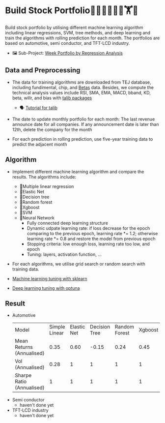 # Build Stock Portfolio🦁🙉😹🧑💗🦁🏋🐱


Build stock portfolio by utilising different machine learning algorithm including linear regressions, SVM, tree methods, and deep learning and train the algorithms with rolling prediction for each month. The portfolios are based on automotive, semi conductor, and TFT-LCD industry. 

- 🖼️ Sub-Project: [Week Portfolio by Regression Analysis](https://github.com/KJJHHH/Build-Portfolio/tree/master/Week_portfolio)

## Data and Preprocessing
- The data for training algorithms are downloaded from TEJ database, including fundimental, chip, and [Betas](https://api.tej.com.tw/columndoc.html?subId=51) data. Besides, we compute the technical analysis values include RSI, SMA, EMA, MACD, bband, KD, beta, willr, and bias with [talib packages](https://github.com/TA-Lib/ta-lib-python?tab=readme-ov-file#indicator-groups) 
    - 🗣️ [Tutorial for talib](https://medium.com/ai%E8%82%A1%E4%BB%94/%E7%94%A8-python-%E5%BF%AB%E9%80%9F%E8%A8%88%E7%AE%97-158-%E7%A8%AE%E6%8A%80%E8%A1%93%E6%8C%87%E6%A8%99-26f9579b8f3a)

- The date to update monthly portfolio for each month: The last revenue announce date for all companies. If any announcement date is later than 12th, delete the company for the month

- For each prediction in rolling prediction, use five-year training data to predict the adjacent month




## Algorithm
- Implement different machine learning algorithm and compare the results. The algorithms include:
    - 📝Multiple linear regression
    - 📝Elastic Net
    - 📝Decision tree
    - 📝Random forest
    - 📝Xgboost
    - 📝SVM
    - 📝Neural Network
        - Fully connected deep learning structure
        - Dynamic udpate learning rate: if loss decrease for the epoch comparing to the previous epoch, learning rate *= 1.2; otherwise learning rate *= 0.8 and restore the model from previous epoch
        - Stopping criteria: low enough loss, learning rate too low, and epoch
        - Tuning: layers, activation function, ...

- For each algorithms, we utilise grid search or random search with training data.
- [Machine learning tuning with sklearn](https://scikit-learn.org/stable/modules/grid_search.html)
- [Deep learning tuning with optuna](https://github.com/optuna/optuna)

## Result
- Automotive
    <table>
    <tr>
        <td>Model</td>
        <td>Simple Linear</td>
        <td>Elastic Net</td>
        <td>Decision Tree</td>
        <td>Random Forest</td>
        <td>Xgboost</td>
        <td>SVM</td>
        <td>Deep Learning</td>
        <td>Ensemble-Voting</td>
    </tr>
    <tr>
        <td>Mean Returns (Annualised)</td>
        <td>0.35</td>
        <td>0.60</td>
        <td>-0.15</td>
        <td>0.24</td>
        <td>0.45</td>
        <td>0.17</td>
        <td>0.28</td>
        <td>1</td>
    </tr>
    <tr>
        <td>Vol (Annualised)</td>
        <td>0.28</td>
        <td>1</td>
        <td>1</td>
        <td>1</td>
        <td>1</td>
        <td>1</td>
        <td>1</td>
        <td>1</td>
    </tr>
    <tr>
        <td>Sharpe Ratio (Annualised)</td>
        <td>1</td>
        <td>1</td>
        <td>1</td>
        <td>1</td>
        <td>1</td>
        <td>1</td>
        <td>1</td>
        <td>1</td>
    </tr>
    </table>
- Semi conductor
    - haven't done yet
- TFT-LCD industry
    - haven't done yet

